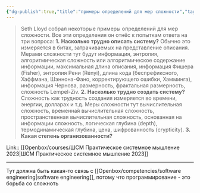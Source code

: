 ```yaml
---
{"dg-publish":true,"title":"примеры определений для мер сложности","tags":["quotes"],"date":"2023-03-25T10:02:35+04:00","modified_at":"2023-06-26T10:34:13+03:00","alias":"примеры определений для мер сложности","dg-path":"/quotes/202303251002.md","permalink":"/quotes/202303251002/","dgPassFrontmatter":true}
---
```



> Seth Lloyd собрал некоторые примеры определений для мер сложности. Все эти определения он отнёс к попыткам ответа на три вопроса:
> **1.** **Насколько** **трудно описать систему?** Обычно это измеряется в битах, затрачиваемых на представление описания. Мерами сложности тут будут информация, энтропия, алгоритмическая сложность или алгоритмическое содержание информации, максимальная длина описания, информация Фишера (Fisher), энтропия Рени (Rényi), длина кода (беспрефиксного, Хаффмана, Шэннона-Фано, корректирующего ошибки, Хамминга), информация Чернова, размерность, фрактальная размерность, сложность Lempel-Ziv.
    **2.** **Насколько** **трудно создать систему?** Сложность как трудность создания измеряется во времени, энергии, долларах и т.д. Меры сложности тут вычислительная сложность, временна́я вычислительная сложность, пространственная вычислительная сложность, основанная на информации сложность, логическая глубина (depth), термодинамическая глубина, цена, шифрованность (crypticity).
**3. Какая степень организованности?**

Link:: [[Openbox/courses/ШСМ Практическое системное мышление 2023\|ШСМ Практическое системное мышление 2023]]

---

Тут должна быть какая-то связь с [[Openbox/competencies/software engineering\|software engineering]], потому что программирование - это борьба со сложноть